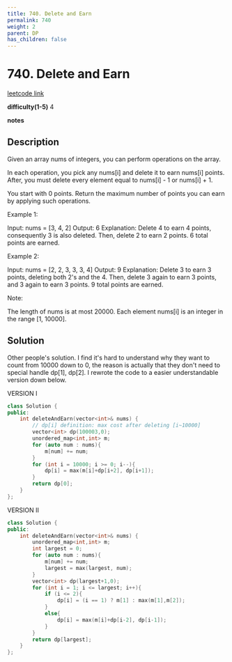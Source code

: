 ```yaml
---
title: 740. Delete and Earn
permalink: 740
weight: 2
parent: DP
has_children: false
---
```

# 740. Delete and Earn
[leetcode link](https://leetcode.com/problems/delete-and-earn/)

**difficulty(1-5)** 
4

**notes**   


## Description
Given an array nums of integers, you can perform operations on the array.

In each operation, you pick any nums[i] and delete it to earn nums[i] points. After, you must delete every element equal to nums[i] - 1 or nums[i] + 1.

You start with 0 points. Return the maximum number of points you can earn by applying such operations.

Example 1:

Input: nums = [3, 4, 2]
Output: 6
Explanation: 
Delete 4 to earn 4 points, consequently 3 is also deleted.
Then, delete 2 to earn 2 points. 6 total points are earned.
 

Example 2:

Input: nums = [2, 2, 3, 3, 3, 4]
Output: 9
Explanation: 
Delete 3 to earn 3 points, deleting both 2's and the 4.
Then, delete 3 again to earn 3 points, and 3 again to earn 3 points.
9 total points are earned.
 

Note:

The length of nums is at most 20000.
Each element nums[i] is an integer in the range [1, 10000].
 

## Solution
Other people's solution. I find it's hard to understand why they want to count from 10000 down to 0, the reason is actually that they don't need to special handle dp[1], dp[2]. 
I rewrote the code to a easier understandable version down below. 

VERSION I 

```c++
class Solution {
public:
    int deleteAndEarn(vector<int>& nums) {
        // dp[i] definition: max cost after deleting [i~10000]
        vector<int> dp(100003,0);
        unordered_map<int,int> m; 
        for (auto num : nums){
            m[num] += num;
        }
        for (int i = 10000; i >= 0; i--){
            dp[i] = max(m[i]+dp[i+2], dp[i+1]);
        }
        return dp[0];
    }
};
```

VERSION II
```c++
class Solution {
public:
    int deleteAndEarn(vector<int>& nums) {
        unordered_map<int,int> m;
        int largest = 0;
        for (auto num : nums){
            m[num] += num;
            largest = max(largest, num);
        }
        vector<int> dp(largest+1,0);
        for (int i = 1; i <= largest; i++){
            if (i <= 2){
                dp[i] = (i == 1) ? m[1] : max(m[1],m[2]);
            }
            else{
                dp[i] = max(m[i]+dp[i-2], dp[i-1]);
            }
        }
        return dp[largest];
    }
};
```

